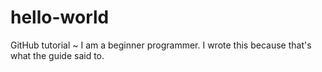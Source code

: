 # hello-world
GitHub tutorial ~
I am a beginner programmer.
I wrote this because that's what the guide said to.
